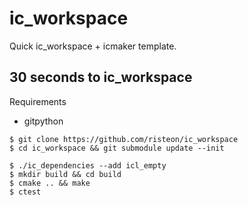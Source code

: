 # ic_workspace
Quick ic_workspace + icmaker template.

## 30 seconds to ic_workspace
Requirements
* gitpython

```
$ git clone https://github.com/risteon/ic_workspace
$ cd ic_workspace && git submodule update --init

$ ./ic_dependencies --add icl_empty
$ mkdir build && cd build
$ cmake .. && make
$ ctest
```

